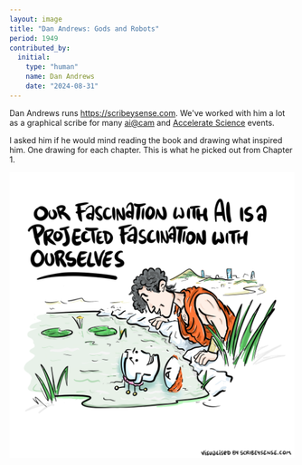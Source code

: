 ```yaml
---
layout: image
title: "Dan Andrews: Gods and Robots"
period: 1949
contributed_by:
  initial:
    type: "human"
	name: Dan Andrews
    date: "2024-08-31"
---
```


Dan Andrews runs <https://scribeysense.com>. We've worked with him a lot as a graphical scribe for many [ai@cam](https://ai.cam.ac.uk) and [Accelerate Science](https://science.ai.cam.ac.uk) events. 

I asked him if he would mind reading the book and drawing what inspired him. One drawing for each chapter. This is what he picked out from Chapter 1.

![](/assets/images/Atomic_H_1_Gods_Robots.png)

